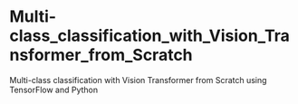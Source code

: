 # Multi-class_classification_with_Vision_Transformer_from_Scratch
Multi-class classification with Vision Transformer from Scratch using TensorFlow and Python
